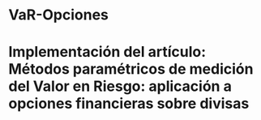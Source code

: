 # VaR-Opciones
# Implementación del artículo: **Métodos paramétricos de medición del Valor en Riesgo: aplicación a opciones financieras sobre divisas**
